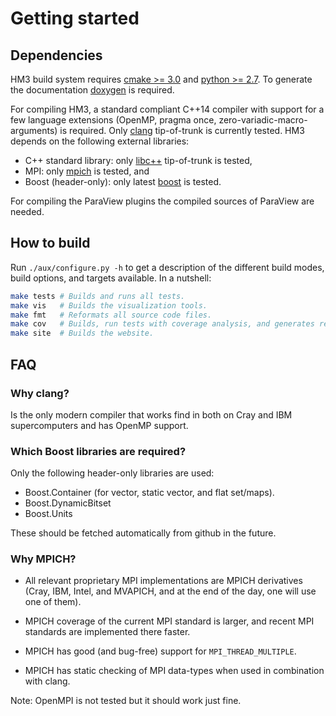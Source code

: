 ---
---

# <a id="STARTED"></a> Getting started

## Dependencies

HM3 build system requires [cmake >= 3.0](http://www.cmake.org/) and
[python >= 2.7](https//www.python.org). To generate the documentation
[doxygen](http://www.stack.nl/~dimitri/doxygen/) is required.

For compiling HM3, a standard compliant C++14 compiler with support for a few
language extensions (OpenMP, pragma once, zero-variadic-macro-arguments) is
required. Only [clang](http://clang.llvm.org/) tip-of-trunk is currently tested.
HM3 depends on the following external libraries:

- C++ standard library: only [libc++](http://libcxx.llvm.org/) tip-of-trunk is tested,
- MPI: only [mpich](http://www.mpich.org/) is tested, and
- Boost (header-only): only latest [boost](http://www.boost.org/) is tested.

For compiling the ParaView plugins the compiled sources of ParaView are needed.

## How to build

Run `./aux/configure.py -h` to get a description of the different build modes,
build options, and targets available. In a nutshell:

```bash
make tests # Builds and runs all tests.
make vis   # Builds the visualization tools.
make fmt   # Reformats all source code files.
make cov   # Builds, run tests with coverage analysis, and generates report.
make site  # Builds the website.
```

## FAQ

### Why clang?

Is the only modern compiler that works find in both on Cray and IBM
supercomputers and has OpenMP support.

### Which Boost libraries are required?

Only the following header-only libraries are used:

- Boost.Container (for vector, static vector, and flat set/maps).
- Boost.DynamicBitset
- Boost.Units

These should be fetched automatically from github in the future. 

### Why MPICH?

- All relevant proprietary MPI implementations are MPICH derivatives (Cray, IBM,
Intel, and MVAPICH, and at the end of the day, one will use one of them).

- MPICH coverage of the current MPI standard is larger, and
recent MPI standards are implemented there faster.

- MPICH has good (and bug-free) support for `MPI_THREAD_MULTIPLE`.

- MPICH has static checking of MPI data-types when used in combination with
  clang.

Note: OpenMPI is not tested but it should work just fine.
